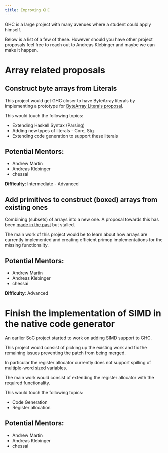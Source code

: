 ```yaml
---
title: Improving GHC
---
```


GHC is a large project with many avenues where a student could apply himself.

Below is a list of a few of these. However should you have other project proposals
feel free to reach out to Andreas Klebinger and maybe we can make it happen.

# Array related proposals

## Construct byte arrays from Literals

This project would get GHC closer to have ByteArray literals by implementing a prototype for 
[ByteArray Literals proposal](https://github.com/ghc-proposals/ghc-proposals/pull/292).

This would touch the following topics:
* Extending Haskell Syntax (Parsing)
* Adding new types of literals - Core, Stg
* Extending code generation to support these literals

## Potential Mentors:

- Andrew Martin
- Andreas Klebinger
- chessai

**Difficulty**: Intermediate - Advanced

## Add primitives to construct (boxed) arrays from existing ones

Combining (subsets) of arrays into a new one. A proposal towards this has
been [made in the past](https://github.com/treeowl/ghc-proposals/blob/array-creation/proposals/0000-array-creation.rst)
but stalled.

The main work of this project would be to learn about how arrays are currently implemented and
creating efficient primop implementations for the missing functionality.

## Potential Mentors:

- Andrew Martin
- Andreas Klebinger
- chessai

**Difficulty**: Advanced

# Finish the implementation of SIMD in the native code generator

An earlier SoC project started to work on adding SIMD support to GHC.

This project would consist of picking up the existing work and fix the
remaining issues preventing the patch from being merged.

In particular the register allocator currently does not support spilling
of multiple-word sized variables.

The main work would consist of extending the register allocator with the
required functionality.

This would touch the following topics:
* Code Generation
* Register allocation

## Potential Mentors:

- Andrew Martin
- Andreas Klebinger
- chessai
